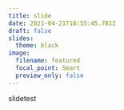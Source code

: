 ```yaml
---
title: slide
date: 2021-04-21T18:55:45.781Z
draft: false
slides:
  theme: black
image:
  filename: featured
  focal_point: Smart
  preview_only: false
---
```

slidetest